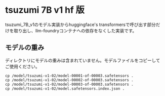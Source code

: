 # tsuzumi 7B v1 hf 版

tsuzumi_7B_v1のモデル実装からhuggingface's transformersで呼び出す部分だけを取り出し、llm-foundryコンテナへの依存をなくした実装です。

## モデルの重み

ディレクトリにモデルの重みは含まれていません。モデルファイルをコピーしてご使用ください。

```
cp /model/tsuzumi-v1-02/model-00001-of-00003.safetensors .
cp /model/tsuzumi-v1-02/model-00002-of-00003.safetensors .
cp /model/tsuzumi-v1-02/model-00003-of-00003.safetensors .
cp /model/tsuzumi-v1-02/model.safetensors.index.json .
```
